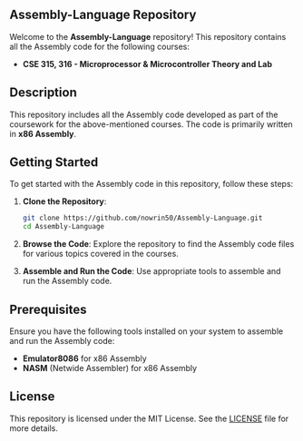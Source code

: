 ## Assembly-Language Repository

Welcome to the **Assembly-Language** repository! This repository contains all the Assembly code for the following courses:

- **CSE 315, 316 - Microprocessor & Microcontroller Theory and Lab**

## Description

This repository includes all the Assembly code developed as part of the coursework for the above-mentioned courses. The code is primarily written in **x86 Assembly**.

## Getting Started

To get started with the Assembly code in this repository, follow these steps:

1. **Clone the Repository**:
    ```bash
    git clone https://github.com/nowrin50/Assembly-Language.git
    cd Assembly-Language
    ```

2. **Browse the Code**:
    Explore the repository to find the Assembly code files for various topics covered in the courses.

3. **Assemble and Run the Code**:
    Use appropriate tools to assemble and run the Assembly code.

## Prerequisites

Ensure you have the following tools installed on your system to assemble and run the Assembly code:

- **Emulator8086** for x86 Assembly
- **NASM** (Netwide Assembler) for x86 Assembly

## License

This repository is licensed under the MIT License. See the [LICENSE](LICENSE) file for more details.
